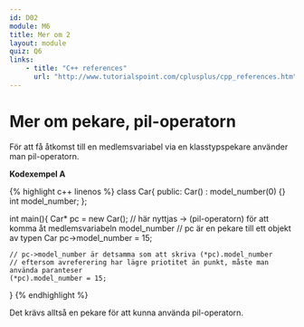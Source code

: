 ```yaml
---
id: D02
module: M6
title: Mer om 2
layout: module
quiz: Q6
links:
    - title: "C++ references"
      url: "http://www.tutorialspoint.com/cplusplus/cpp_references.htm"
---
```


# Mer om pekare, pil-operatorn

För att få åtkomst till en medlemsvariabel via en klasstypspekare använder man pil-operatorn.

__Kodexempel A__

{% highlight c++ linenos %}
class Car{
public:
    Car() : model_number(0) {}
    int model_number;
};
 
int main(){
    Car* pc = new Car();
    // här nyttjas -> (pil-operatorn) för att komma åt medlemsvariabeln model_number
    // pc är en pekare till ett objekt av typen Car
    pc->model_number = 15;
     
    // pc->model_number är detsamma som att skriva (*pc).model_number
    // eftersom avreferering har lägre priotitet än punkt, måste man använda paranteser
    (*pc).model_number = 15;
}
{% endhighlight %}

Det krävs alltså en pekare för att kunna använda pil-operatorn.